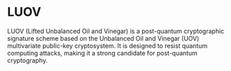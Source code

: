 # LUOV
LUOV (Lifted Unbalanced Oil and Vinegar) is a post-quantum cryptographic signature scheme based on the Unbalanced Oil and Vinegar (UOV) multivariate public-key cryptosystem. It is designed to resist quantum computing attacks, making it a strong candidate for post-quantum cryptography.
